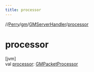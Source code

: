 ```yaml
---
title: processor
---
```

//[Perry](../../../index.html)/[gm](../index.html)/[GMServerHandler](index.html)/[processor](processor.html)



# processor



[jvm]\
val [processor](processor.html): [GMPacketProcessor](../-g-m-packet-processor/index.html)




